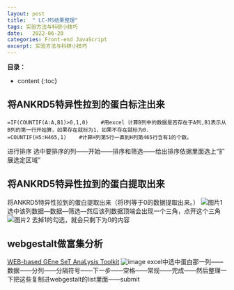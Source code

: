 ```yaml
---
layout: post
title:  " LC-MS结果整理"
tags: 实验方法与科研小技巧
date:   2022-06-20
categories: Front-end JavaScript
excerpt: 实验方法与科研小技巧
---
```



**目录：**

* content
{:toc}

## 将ANKRD5特异性拉到的蛋白标注出来

```
=IF(COUNTIF(A:A,B1)>0,1,0)    #用excel 计算B列中的数据是否存在于A列,B1表示从B列的第一行开始算，如果存在就标为1，如果不存在就标为0.
=COUNTIF(H5:H465,1)    #计算H列第5行一直到H列第465行含有1的个数。
```

进行排序
选中要排序的列——开始——排序和筛选——给出排序依据里面选上“扩展选定区域”

## 将ANKRD5特异性拉到的蛋白提取出来
将ANKRD5特异性拉到的蛋白提取出来（将I列等于0的数据提取出来。）
![图片1](https://user-images.githubusercontent.com/61654690/184522914-ef89cd76-7bb8-4206-801b-18dede7ab488.png)
选中该列数据—数据—筛选—然后该列数据顶端会出现一个三角，点开这个三角
![图片2](https://user-images.githubusercontent.com/61654690/184522935-cc1614df-e295-4d74-99e9-1f40fa97e600.png)
去掉1的勾选，就会只剩下为0的内容

## webgestalt做富集分析
[WEB-based GEne SeT AnaLysis Toolkit](http://www.webgestalt.org/)
![image](https://user-images.githubusercontent.com/61654690/184835794-2369ed69-207f-4fa6-a6b3-49e386edb9cf.png)
excel中选中蛋白那一列——数据——分列——分隔符号——下一步——空格——常规——完成——然后整理一下把这些复制进webgestalt的list里面——submit





